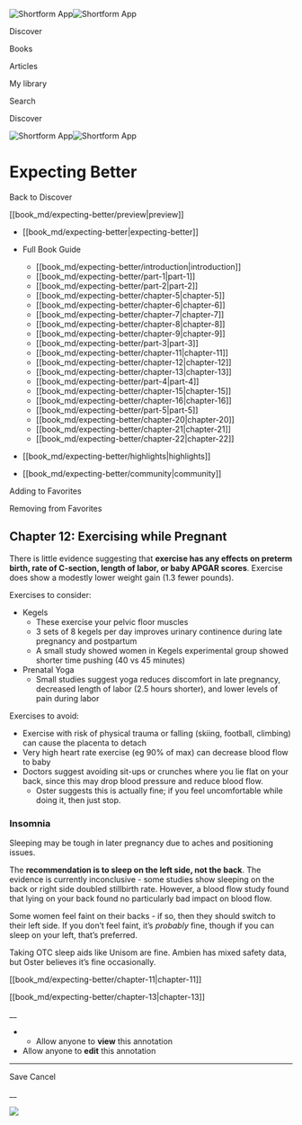 ![Shortform App](/img/logo.36a2399e.svg)![Shortform App](/img/logo-dark.70c1b072.svg)

Discover

Books

Articles

My library

Search

Discover

![Shortform App](/img/logo.36a2399e.svg)![Shortform App](/img/logo-dark.70c1b072.svg)

# Expecting Better

Back to Discover

[[book_md/expecting-better/preview|preview]]

  * [[book_md/expecting-better|expecting-better]]
  * Full Book Guide

    * [[book_md/expecting-better/introduction|introduction]]
    * [[book_md/expecting-better/part-1|part-1]]
    * [[book_md/expecting-better/part-2|part-2]]
    * [[book_md/expecting-better/chapter-5|chapter-5]]
    * [[book_md/expecting-better/chapter-6|chapter-6]]
    * [[book_md/expecting-better/chapter-7|chapter-7]]
    * [[book_md/expecting-better/chapter-8|chapter-8]]
    * [[book_md/expecting-better/chapter-9|chapter-9]]
    * [[book_md/expecting-better/part-3|part-3]]
    * [[book_md/expecting-better/chapter-11|chapter-11]]
    * [[book_md/expecting-better/chapter-12|chapter-12]]
    * [[book_md/expecting-better/chapter-13|chapter-13]]
    * [[book_md/expecting-better/part-4|part-4]]
    * [[book_md/expecting-better/chapter-15|chapter-15]]
    * [[book_md/expecting-better/chapter-16|chapter-16]]
    * [[book_md/expecting-better/part-5|part-5]]
    * [[book_md/expecting-better/chapter-20|chapter-20]]
    * [[book_md/expecting-better/chapter-21|chapter-21]]
    * [[book_md/expecting-better/chapter-22|chapter-22]]
  * [[book_md/expecting-better/highlights|highlights]]
  * [[book_md/expecting-better/community|community]]



Adding to Favorites 

Removing from Favorites 

## Chapter 12: Exercising while Pregnant

There is little evidence suggesting that **exercise has any effects on preterm birth, rate of C-section, length of labor, or baby APGAR scores**. Exercise does show a modestly lower weight gain (1.3 fewer pounds).

Exercises to consider:

  * Kegels
    * These exercise your pelvic floor muscles
    * 3 sets of 8 kegels per day improves urinary continence during late pregnancy and postpartum
    * A small study showed women in Kegels experimental group showed shorter time pushing (40 vs 45 minutes)
  * Prenatal Yoga
    * Small studies suggest yoga reduces discomfort in late pregnancy, decreased length of labor (2.5 hours shorter), and lower levels of pain during labor



Exercises to avoid:

  * Exercise with risk of physical trauma or falling (skiing, football, climbing) can cause the placenta to detach
  * Very high heart rate exercise (eg 90% of max) can decrease blood flow to baby
  * Doctors suggest avoiding sit-ups or crunches where you lie flat on your back, since this may drop blood pressure and reduce blood flow.
    * Oster suggests this is actually fine; if you feel uncomfortable while doing it, then just stop.



### Insomnia

Sleeping may be tough in later pregnancy due to aches and positioning issues.

The **recommendation is to sleep on the left side, not the back**. The evidence is currently inconclusive - some studies show sleeping on the back or right side doubled stillbirth rate. However, a blood flow study found that lying on your back found no particularly bad impact on blood flow.

Some women feel faint on their backs - if so, then they should switch to their left side. If you don’t feel faint, it’s _probably_ fine, though if you can sleep on your left, that’s preferred.

Taking OTC sleep aids like Unisom are fine. Ambien has mixed safety data, but Oster believes it’s fine occasionally.

[[book_md/expecting-better/chapter-11|chapter-11]]

[[book_md/expecting-better/chapter-13|chapter-13]]

__

  *   * Allow anyone to **view** this annotation
  * Allow anyone to **edit** this annotation



* * *

Save Cancel

__




![](https://bat.bing.com/action/0?ti=56018282&Ver=2&mid=cae72500-7781-41e2-8962-00a23c57253c&sid=49fff5b0636c11eeb9c611038afc8668&vid=4a005010636c11ee80c703d4c4a7acd5&vids=0&msclkid=N&pi=0&lg=en-US&sw=800&sh=600&sc=24&nwd=1&tl=Shortform%20%7C%20Expecting%20Better&p=https%3A%2F%2Fwww.shortform.com%2Fapp%2Fbook%2Fexpecting-better%2Fchapter-12&r=&lt=403&evt=pageLoad&sv=1&rn=174983)
